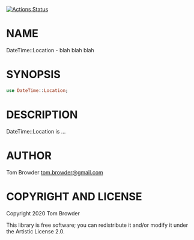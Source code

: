 [![Actions Status](https://github.com/tbrowder/DateTime-Location/workflows/test/badge.svg)](https://github.com/tbrowder/DateTime-Location/actions)

NAME
====

DateTime::Location - blah blah blah

SYNOPSIS
========

```raku
use DateTime::Location;
```

DESCRIPTION
===========

DateTime::Location is ...

AUTHOR
======

Tom Browder <tom.browder@gmail.com>

COPYRIGHT AND LICENSE
=====================

Copyright 2020 Tom Browder

This library is free software; you can redistribute it and/or modify it under the Artistic License 2.0.

